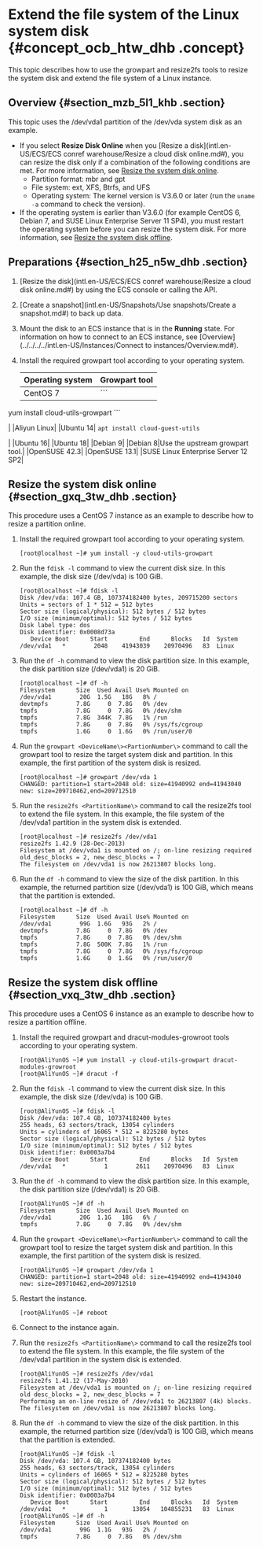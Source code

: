 # Extend the file system of the Linux system disk {#concept_ocb_htw_dhb .concept}

This topic describes how to use the growpart and resize2fs tools to resize the system disk and extend the file system of a Linux instance.

## Overview {#section_mzb_5l1_khb .section}

This topic uses the /dev/vda1 partition of the /dev/vda system disk as an example.

-   If you select **Resize Disk Online** when you [Resize a disk](intl.en-US/ECS/ECS conref warehouse/Resize a cloud disk online.md#), you can resize the disk only if a combination of the following conditions are met. For more information, see [Resize the system disk online](#).
    -   Partition format: mbr and gpt
    -   File system: ext, XFS, Btrfs, and UFS
    -   Operating system: The kernel version is V3.6.0 or later \(run the `uname -a` command to check the version\).
-   If the operating system is earlier than V3.6.0 \(for example CentOS 6, Debian 7, and SUSE Linux Enterprise Server 11 SP4\), you must restart the operating system before you can resize the system disk. For more information, see [Resize the system disk offline](#).

## Preparations {#section_h25_n5w_dhb .section}

1.  [Resize the disk](intl.en-US/ECS/ECS conref warehouse/Resize a cloud disk online.md#) by using the ECS console or calling the API.
2.  [Create a snapshot](intl.en-US/Snapshots/Use snapshots/Create a snapshot.md#) to back up data.
3.  Mount the disk to an ECS instance that is in the **Running** state. For information on how to connect to an ECS instance, see [Overview](../../../../intl.en-US/Instances/Connect to instances/Overview.md#).
4.  Install the required growpart tool according to your operating system.

    |Operating system|Growpart tool|
    |:---------------|:------------|
    |CentOS 7|     ```
yum install cloud-utils-growpart
    ```

 |
    |Aliyun Linux|
    |Ubuntu 14|     ```
apt install cloud-guest-utils
    ```

 |
    |Ubuntu 16|
    |Ubuntu 18|
    |Debian 9|
    |Debian 8|Use the upstream growpart tool.|
    |OpenSUSE 42.3|
    |OpenSUSE 13.1|
    |SUSE Linux Enterprise Server 12 SP2|


## Resize the system disk online {#section_gxq_3tw_dhb .section}

This procedure uses a CentOS 7 instance as an example to describe how to resize a partition online.

1.  Install the required growpart tool according to your operating system.

    ```
    [root@localhost ~]# yum install -y cloud-utils-growpart
    ```

2.  Run the `fdisk -l` command to view the current disk size. In this example, the disk size \(/dev/vda\) is 100 GiB.

    ```
    [root@localhost ~]# fdisk -l
    Disk /dev/vda: 107.4 GB, 107374182400 bytes, 209715200 sectors
    Units = sectors of 1 * 512 = 512 bytes
    Sector size (logical/physical): 512 bytes / 512 bytes
    I/O size (minimum/optimal): 512 bytes / 512 bytes
    Disk label type: dos
    Disk identifier: 0x0008d73a
       Device Boot      Start         End      Blocks   Id  System
    /dev/vda1   *        2048    41943039    20970496   83  Linux
    ```

3.  Run the `df -h` command to view the disk partition size. In this example, the disk partition size \(/dev/vda1\) is 20 GiB.

    ```
    [root@localhost ~]# df -h
    Filesystem      Size  Used Avail Use% Mounted on
    /dev/vda1        20G  1.5G   18G   8% /
    devtmpfs        7.8G     0  7.8G   0% /dev
    tmpfs           7.8G     0  7.8G   0% /dev/shm
    tmpfs           7.8G  344K  7.8G   1% /run
    tmpfs           7.8G     0  7.8G   0% /sys/fs/cgroup
    tmpfs           1.6G     0  1.6G   0% /run/user/0
    ```

4.  Run the `growpart <DeviceName\><PartionNumber\>` command to call the growpart tool to resize the target system disk and partition. In this example, the first partition of the system disk is resized.

    ```
    [root@localhost ~]# growpart /dev/vda 1
    CHANGED: partition=1 start=2048 old: size=41940992 end=41943040 new: size=209710462,end=209712510
    ```

5.  Run the `resize2fs <PartitionName\>` command to call the resize2fs tool to extend the file system. In this example, the file system of the /dev/vda1 partition in the system disk is extended.

    ```
    [root@localhost ~]# resize2fs /dev/vda1
    resize2fs 1.42.9 (28-Dec-2013)
    Filesystem at /dev/vda1 is mounted on /; on-line resizing required
    old_desc_blocks = 2, new_desc_blocks = 7
    The filesystem on /dev/vda1 is now 26213807 blocks long.
    ```

6.  Run the `df -h` command to view the size of the disk partition. In this example, the returned partition size \(/dev/vda1\) is 100 GiB, which means that the partition is extended.

    ```
    [root@localhost ~]# df -h
    Filesystem      Size  Used Avail Use% Mounted on
    /dev/vda1        99G  1.6G   93G   2% /
    devtmpfs        7.8G     0  7.8G   0% /dev
    tmpfs           7.8G     0  7.8G   0% /dev/shm
    tmpfs           7.8G  500K  7.8G   1% /run
    tmpfs           7.8G     0  7.8G   0% /sys/fs/cgroup
    tmpfs           1.6G     0  1.6G   0% /run/user/0
    ```


## Resize the system disk offline {#section_vxq_3tw_dhb .section}

This procedure uses a CentOS 6 instance as an example to describe how to resize a partition offline.

1.  Install the required growpart and dracut-modules-growroot tools according to your operating system.

    ```
    [root@AliYunOS ~]# yum install -y cloud-utils-growpart dracut-modules-growroot
    [root@AliYunOS ~]# dracut -f
    ```

2.  Run the `fdisk -l` command to view the current disk size. In this example, the disk size \(/dev/vda\) is 100 GiB.

    ```
    [root@AliYunOS ~]# fdisk -l
    Disk /dev/vda: 107.4 GB, 107374182400 bytes
    255 heads, 63 sectors/track, 13054 cylinders
    Units = cylinders of 16065 * 512 = 8225280 bytes
    Sector size (logical/physical): 512 bytes / 512 bytes
    I/O size (minimum/optimal): 512 bytes / 512 bytes
    Disk identifier: 0x0003a7b4
       Device Boot      Start         End      Blocks   Id  System
    /dev/vda1   *           1        2611    20970496   83  Linux
    ```

3.  Run the `df -h` command to view the disk partition size. In this example, the disk partition size \(/dev/vda1\) is 20 GiB.

    ```
    [root@AliYunOS ~]# df -h
    Filesystem      Size  Used Avail Use% Mounted on
    /dev/vda1        20G  1.1G   18G   6% /
    tmpfs           7.8G     0  7.8G   0% /dev/shm
    ```

4.  Run the `growpart <DeviceName\><PartionNumber\>` command to call the growpart tool to resize the target system disk and partition. In this example, the first partition of the system disk is resized.

    ```
    [root@AliYunOS ~]# growpart /dev/vda 1
    CHANGED: partition=1 start=2048 old: size=41940992 end=41943040 new: size=209710462,end=209712510
    ```

5.  Restart the instance.

    ```
    [root@AliYunOS ~]# reboot
    ```

6.  Connect to the instance again.
7.  Run the `resize2fs <PartitionName\>` command to call the resize2fs tool to extend the file system. In this example, the file system of the /dev/vda1 partition in the system disk is extended.

    ```
    [root@AliYunOS ~]# resize2fs /dev/vda1
    resize2fs 1.41.12 (17-May-2010)
    Filesystem at /dev/vda1 is mounted on /; on-line resizing required
    old desc_blocks = 2, new_desc_blocks = 7
    Performing an on-line resize of /dev/vda1 to 26213807 (4k) blocks.
    The filesystem on /dev/vda1 is now 26213807 blocks long.
    ```

8.  Run the `df -h` command to view the size of the disk partition. In this example, the returned partition size \(/dev/vda1\) is 100 GiB, which means that the partition is extended.

    ```
    [root@AliYunOS ~]# fdisk -l
    Disk /dev/vda: 107.4 GB, 107374182400 bytes
    255 heads, 63 sectors/track, 13054 cylinders
    Units = cylinders of 16065 * 512 = 8225280 bytes
    Sector size (logical/physical): 512 bytes / 512 bytes
    I/O size (minimum/optimal): 512 bytes / 512 bytes
    Disk identifier: 0x0003a7b4
       Device Boot      Start         End      Blocks   Id  System
    /dev/vda1   *           1       13054   104855231   83  Linux
    [root@AliYunOS ~]# df -h
    Filesystem      Size  Used Avail Use% Mounted on
    /dev/vda1        99G  1.1G   93G   2% /
    tmpfs           7.8G     0  7.8G   0% /dev/shm
    ```


